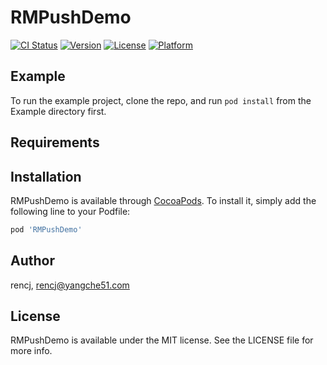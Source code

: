 # RMPushDemo

[![CI Status](https://img.shields.io/travis/rencj/RMPushDemo.svg?style=flat)](https://travis-ci.org/rencj/RMPushDemo)
[![Version](https://img.shields.io/cocoapods/v/RMPushDemo.svg?style=flat)](https://cocoapods.org/pods/RMPushDemo)
[![License](https://img.shields.io/cocoapods/l/RMPushDemo.svg?style=flat)](https://cocoapods.org/pods/RMPushDemo)
[![Platform](https://img.shields.io/cocoapods/p/RMPushDemo.svg?style=flat)](https://cocoapods.org/pods/RMPushDemo)

## Example

To run the example project, clone the repo, and run `pod install` from the Example directory first.

## Requirements

## Installation

RMPushDemo is available through [CocoaPods](https://cocoapods.org). To install
it, simply add the following line to your Podfile:

```ruby
pod 'RMPushDemo'
```

## Author

rencj, rencj@yangche51.com

## License

RMPushDemo is available under the MIT license. See the LICENSE file for more info.
